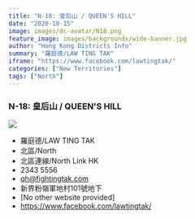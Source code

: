 ```yaml
---
title: "N-18: 皇后山 / QUEEN'S HILL"
date: "2020-10-15"
image: images/dc-avatar/N18.png
feature_image: images/backgrounds/wide-banner.jpg
author: "Hong Kong Districts Info"
summary: "羅庭德/LAW TING TAK"
iframe: "https://www.facebook.com/lawtingtak/"
categories: ["New Territories"]
tags: ["North"]
---
```


### N-18: 皇后山 / QUEEN'S HILL  
![](/images/dc-avatar/N18.png)  

 - 羅庭德/LAW TING TAK  
 - 北區/North  
 - 北區連線/North Link HK  
 - 2343 5556  
 - qh@fightingtak.com  
 - 新界粉嶺軍地村101號地下  
 - [No other website provided]  
 - https://www.facebook.com/lawtingtak/
